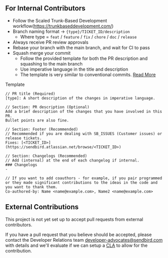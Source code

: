 ## For Internal Contributors

* Follow the Scaled Trunk-Based Development workflow(https://trunkbaseddevelopment.com/)
* Branch naming format -> `{type}/TICKET_ID/description`
  * Where type = `feat` / `feature` / `fix` / `chore` / `doc` / `release`
* Always receive PR review approvals
* Rebase your branch with the main branch, and wait for CI to pass
* Squash merge your commit
  * Follow the provided template for both the PR description and squashing to the main branch
  * Use imperative language in the title and description
  * The template is very similar to conventional commits. [Read More](https://www.conventionalcommits.org/en/v1.0.0/)

Template
```
// PR title (Required)
[type]: A short description of the changes in imperative language.

// Section: PR description (Optional)
Add a brief description of the changes that you have involved in this PR.
Bullet points are also fine.

// Section: Footer (Recommended)
// Recommended if you are dealing with SB_ISSUES (Customer issues) or release tickets.
Fixes: [<TICKET_ID>](https://sendbird.atlassian.net/browse/<TICKET_ID>)

// Section: Changelogs (Recommended)
// Add (internal) at the end of each changelog if internal. 
### Changelogs
- 

// If you want to add coauthors - for example, if you pair programmed or they made significant contributions to the ideas in the code and you want to thank them.
Co-authored-by: Name <name@example.com>, Name2 <name@example.com>
```

## External Contributions

This project is not yet set up to accept pull requests from external contributors.

If you have a pull request that you believe should be accepted, please contact
the Developer Relations team <developer-advocates@sendbird.com> with details
and we'll evaluate if we can setup a [CLA](https://en.wikipedia.org/wiki/Contributor_License_Agreement) to allow for the contribution.
